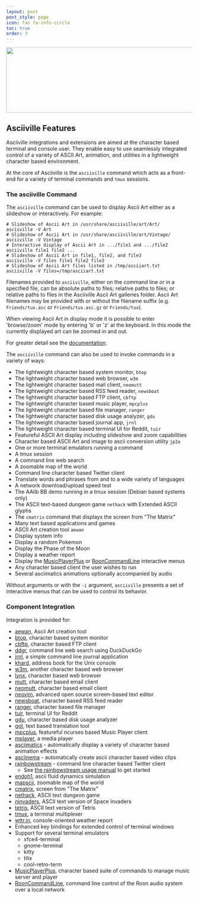 ```yaml
---
layout: post
post_style: page
icon: fas fa-info-circle
toc: true
order: 3
---
```


<div align="center">
  <img src="https://raw.githubusercontent.com/wiki/doctorfree/Asciiville/pics/asciiville.png" style="width:1067px;height:176px;" alt="asciiville">
</div>

## Asciiville Features

Asciiville integrations and extensions are aimed at the character
based terminal and console user. They enable easy to use seamlessly
integrated control of a variety of ASCII Art, animation, and utilities
in a lightweight character based environment.

At the core of Asciiville is the `asciiville` command which acts as
a front-end for a variety of terminal commands and `tmux` sessions.

### The asciiville Command

The `asciiville` command can be used to display Ascii Art either
as a slideshow or interactively. For example:

```console
# Slideshow of Ascii Art in /usr/share/asciiville/art/Art/
asciiville -V Art
# Slideshow of Ascii Art in /usr/share/asciiville/art/Vintage/
asciiville -V Vintage
# Interactive display of Ascii Art in .../file1 and .../file2
asciiville file1 file2 ...
# Slideshow of Ascii Art in file1, file2, and file3
asciiville -V files file1 file2 file3
# Slideshow of Ascii Art files listed in /tmp/asciiart.txt
asciiville -V files=/tmp/asciiart.txt
```

Filenames provided to `asciiville`, either on the command line or in
a specified file, can be absolute paths to files; relative paths to files;
or relative paths to files in the Asciiville Ascii Art galleries folder.
Ascii Art filenames may be provided with or without the filename suffix
(e.g. `Friends/tux.asc` or `Friends/tux.asc.gz` or `Friends/tux`).

When viewing Ascii Art in display mode it is possible to enter 'browse/zoom'
mode by entering 'b' or 'z' at the keyboard. In this mode the currently
displayed art can be zoomed in and out.

For greater detail see the [documentation](https://asciiville.dev/documentation).

The `asciiville` command can also be used to invoke commands in a variety of ways:

- The lightweight character based system monitor, `btop`
- The lightweight character based web browser, `w3m`
- The lightweight character based mail client, `neomutt`
- The lightweight character based RSS feed reader, `newsboat`
- The lightweight character based FTP client, `cbftp`
- The lightweight character based music player, `mpcplus`
- The lightweight character based file manager, `ranger`
- The lightweight character based disk usage analyzer, `gdu`
- The lightweight character based journal app, `jrnl`
- The lightweight character based terminal UI for Reddit, `tuir`
- Featureful ASCII Art display including slideshow and zoom capabilities
- Character based ASCII Art and image to ascii conversion utility `jp2a`
- One or more terminal emulators running a command
- A tmux session
- A command line web search
- A zoomable map of the world
- Command line character based Twitter client
- Translate words and phrases from and to a wide variety of languages
- A network download/upload speed test
- The AAlib BB demo running in a tmux session (Debian based systems only)
- The ASCII text-based dungeon game `nethack` with Extended ASCII glyphs
- The `cmatrix` command that displays the screen from "The Matrix"
- Many text based applications and games
- ASCII Art creation tool `aewan`
- Display system info
- Display a random Pokemon
- Display the Phase of the Moon
- Display a weather report
- Display the [MusicPlayerPlus](https://musicplayerplus.dev) or [RoonCommandLine](https://rooncommand.dev) interactive menus
- Any character based client the user wishes to run
- Several asciimatics animations optionally accompanied by audio

Without arguments or with the `-i` argument, `asciiville` presents a set
of interactive menus that can be used to control its behavior.

### Component Integration

Integration is provided for:

- [aewan](https://github.com/doctorfree/asciiville-aewan#readme), Ascii Art creation tool
- [btop](https://github.com/doctorfree/btop#readme), character based system monitor
- [cbftp](https://github.com/doctorfree/cbftp#readme), character based FTP client
- [ddgr](https://github.com/jarun/ddgr#readme), command line web search using DuckDuckGo
- [jrnl](https://jrnl.sh/en/stable/), a simple command line journal application
- [khard](https://github.com/lucc/khard), address book for the Unix console
- [w3m](http://w3m.sourceforge.net/), another character based web browser
- [lynx](https://lynx.invisible-island.net/), character based web browser
- [mutt](http://www.mutt.org/), character based email client
- [neomutt](http://neomutt.org/), character based email client
- [neovim](https://neovim.io/), advanced open source screen-based text editor
- [newsboat](https://github.com/newsboat/newsboat), character based RSS feed reader
- [ranger](https://ranger.github.io/), character based file manager
- [tuir](https://gitlab.com/ajak/tuir/), terminal UI for Reddit
- [gdu](https://github.com/dundee/gdu#readme), character based disk usage analyzer
- [got](https://github.com/fedeztk/got), text based translation tool
- [mpcplus](https://musicplayerplus.dev/posts/Introduction), featureful ncurses based Music Player client
- [mplayer](http://mplayerhq.hu/design7/info.html), a media player
- [asciimatics](https://github.com/peterbrittain/asciimatics) - automatically display a variety of character based animation effects
- [asciinema](https://asciinema.org/) - automatically create ascii character based video clips
- [rainbowstream](https://github.com/orakaro/rainbowstream) - command line character based Twitter client
  - See [the rainbowstream usage manual](https://rainbowstream.readthedocs.io/en/latest/#usage) to get started
- [endoh1](https://github.com/mame/winner/tree/main/2012/endoh1), ascii fluid dynamics simulation
- [mapscii](https://github.com/rastapasta/mapscii#readme), zoomable map of the world
- [cmatrix](https://github.com/abishekvashok/cmatrix), screen from "The Matrix"
- [nethack](https://en.wikipedia.org/wiki/NetHack), ASCII text dungeon game
- [ninvaders](https://en.wikipedia.org/wiki/Space_Invaders), ASCII text version of Space Invaders
- [tetris](https://en.wikipedia.org/wiki/Tetris), ASCII text version of Tetris
- [tmux](https://github.com/tmux/tmux/wiki), a terminal multiplexer
- [wttr.in](https://github.com/chubin/wttr.in), console-oriented weather report
- Enhanced key bindings for extended control of terminal windows
- Support for several terminal emulators
  - xfce4-terminal
  - gnome-terminal
  - kitty
  - tilix
  - cool-retro-term
- [MusicPlayerPlus](https://musicplayerplus.dev), character based suite of commands to manage music server and player
- [RoonCommandLine](https://rooncommand.dev), command line control of the Roon audio system over a local network
